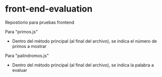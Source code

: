 # front-end-evaluation
Repostiorio para pruebas frontend


Para "primos.js"

- Dentro del método principal (al final del archivo), se indica el número de primos a mostrar

Para "palindromos.js"

- Dentro del método principal (al final del archivo), se indica la palabra a evaluar
